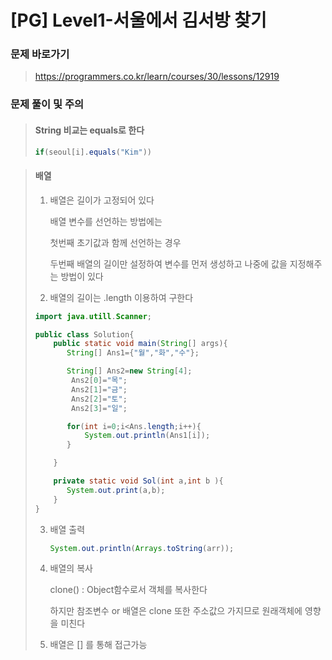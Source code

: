 # [PG] Level1-서울에서 김서방 찾기

### 문제 바로가기

>  https://programmers.co.kr/learn/courses/30/lessons/12919

### 문제 풀이 및 주의
> #### String 비교는 equals로 한다
> ```java
> if(seoul[i].equals("Kim"))

> #### 배열
>
>   1. 배열은 길이가 고정되어 있다
>
>      배열 변수를 선언하는 방법에는 
>
>      첫번째 초기값과 함께 선언하는 경우
>
>      두번째 배열의 길이만 설정하여 변수를 먼저 생성하고 나중에 값을 지정해주는 방법이 있다
>
>   2. 배열의 길이는 .length 이용하여 구한다
>
> ```java
> import java.utill.Scanner;
> 
> public class Solution{
>     public static void main(String[] args){
>        String[] Ans1={"월","화","수"};
> 
>        String[] Ans2=new String[4];
>         Ans2[0]="목";
>         Ans2[1]="금";
>         Ans2[2]="토";
>         Ans2[3]="일";
> 
>        for(int i=0;i<Ans.length;i++){
>            System.out.println(Ans1[i]);
>        }
> 
>     }
> 
>     private static void Sol(int a,int b ){
>        System.out.print(a,b);
>     }
> }
> ```
>
> 3. 배열 출력
>
>     ```java
>     System.out.println(Arrays.toString(arr));
>     ```
>
> 4. 배열의 복사
>
>     clone() : Object함수로서 객체를 복사한다
>
>     하지만 참조변수 or 배열은 clone 또한 주소값으 가지므로 원래객체에 영향을 미친다
>
>     
>
> 5. 배열은 [] 를 통해 접근가능


